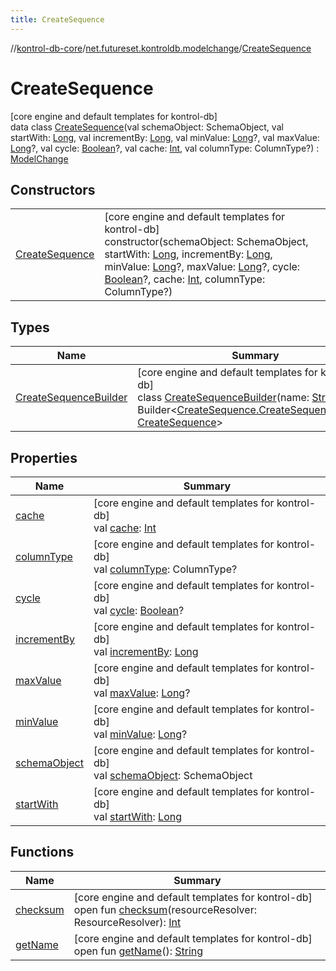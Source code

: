 ```yaml
---
title: CreateSequence
---
```

//[kontrol-db-core](../../../index.html)/[net.futureset.kontroldb.modelchange](../index.html)/[CreateSequence](index.html)



# CreateSequence



[core engine and default templates for kontrol-db]\
data class [CreateSequence](index.html)(val schemaObject: SchemaObject, val startWith: [Long](https://kotlinlang.org/api/latest/jvm/stdlib/kotlin/-long/index.html), val incrementBy: [Long](https://kotlinlang.org/api/latest/jvm/stdlib/kotlin/-long/index.html), val minValue: [Long](https://kotlinlang.org/api/latest/jvm/stdlib/kotlin/-long/index.html)?, val maxValue: [Long](https://kotlinlang.org/api/latest/jvm/stdlib/kotlin/-long/index.html)?, val cycle: [Boolean](https://kotlinlang.org/api/latest/jvm/stdlib/kotlin/-boolean/index.html)?, val cache: [Int](https://kotlinlang.org/api/latest/jvm/stdlib/kotlin/-int/index.html), val columnType: ColumnType?) : [ModelChange](../-model-change/index.html)



## Constructors


| | |
|---|---|
| [CreateSequence](-create-sequence.html) | [core engine and default templates for kontrol-db]<br>constructor(schemaObject: SchemaObject, startWith: [Long](https://kotlinlang.org/api/latest/jvm/stdlib/kotlin/-long/index.html), incrementBy: [Long](https://kotlinlang.org/api/latest/jvm/stdlib/kotlin/-long/index.html), minValue: [Long](https://kotlinlang.org/api/latest/jvm/stdlib/kotlin/-long/index.html)?, maxValue: [Long](https://kotlinlang.org/api/latest/jvm/stdlib/kotlin/-long/index.html)?, cycle: [Boolean](https://kotlinlang.org/api/latest/jvm/stdlib/kotlin/-boolean/index.html)?, cache: [Int](https://kotlinlang.org/api/latest/jvm/stdlib/kotlin/-int/index.html), columnType: ColumnType?) |


## Types


| Name | Summary |
|---|---|
| [CreateSequenceBuilder](-create-sequence-builder/index.html) | [core engine and default templates for kontrol-db]<br>class [CreateSequenceBuilder](-create-sequence-builder/index.html)(name: [String](https://kotlinlang.org/api/latest/jvm/stdlib/kotlin/-string/index.html)) : Builder&lt;[CreateSequence.CreateSequenceBuilder](-create-sequence-builder/index.html), [CreateSequence](index.html)&gt; |


## Properties


| Name | Summary |
|---|---|
| [cache](cache.html) | [core engine and default templates for kontrol-db]<br>val [cache](cache.html): [Int](https://kotlinlang.org/api/latest/jvm/stdlib/kotlin/-int/index.html) |
| [columnType](column-type.html) | [core engine and default templates for kontrol-db]<br>val [columnType](column-type.html): ColumnType? |
| [cycle](cycle.html) | [core engine and default templates for kontrol-db]<br>val [cycle](cycle.html): [Boolean](https://kotlinlang.org/api/latest/jvm/stdlib/kotlin/-boolean/index.html)? |
| [incrementBy](increment-by.html) | [core engine and default templates for kontrol-db]<br>val [incrementBy](increment-by.html): [Long](https://kotlinlang.org/api/latest/jvm/stdlib/kotlin/-long/index.html) |
| [maxValue](max-value.html) | [core engine and default templates for kontrol-db]<br>val [maxValue](max-value.html): [Long](https://kotlinlang.org/api/latest/jvm/stdlib/kotlin/-long/index.html)? |
| [minValue](min-value.html) | [core engine and default templates for kontrol-db]<br>val [minValue](min-value.html): [Long](https://kotlinlang.org/api/latest/jvm/stdlib/kotlin/-long/index.html)? |
| [schemaObject](schema-object.html) | [core engine and default templates for kontrol-db]<br>val [schemaObject](schema-object.html): SchemaObject |
| [startWith](start-with.html) | [core engine and default templates for kontrol-db]<br>val [startWith](start-with.html): [Long](https://kotlinlang.org/api/latest/jvm/stdlib/kotlin/-long/index.html) |


## Functions


| Name | Summary |
|---|---|
| [checksum](../-model-change/checksum.html) | [core engine and default templates for kontrol-db]<br>open fun [checksum](../-model-change/checksum.html)(resourceResolver: ResourceResolver): [Int](https://kotlinlang.org/api/latest/jvm/stdlib/kotlin/-int/index.html) |
| [getName](../-model-change/get-name.html) | [core engine and default templates for kontrol-db]<br>open fun [getName](../-model-change/get-name.html)(): [String](https://kotlinlang.org/api/latest/jvm/stdlib/kotlin/-string/index.html) |

